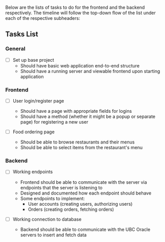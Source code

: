 Below are the lists of tasks to do for the frontend and the backend respectively. The timeline will follow the top-down flow of the list under each of the respective subheaders:

## Tasks List

### General
- [ ] Set up base project
    - Should have basic web application end-to-end structure
    - Should have a running server and viewable frontend upon starting application

### Frontend

- [ ] User login/register page
    - Should have a page with appropriate fields for logins
    - Should have a method (whether it might be a popup or separate page) for registering a new user

- [ ] Food ordering page
    - Should be able to browse restaurants and their menus
    - Should be able to select items from the restaurant's menu

### Backend

- [ ] Working endpoints
    - Frontend should be able to communicate with the server via endpoints that the server is listening to
    - Designed and documented how each endpoint should behave
    - Some endpoints to implement:
        - User accounts (creating users, authorizing users)
        - Orders (creating orders, fetching orders)

- [ ] Working connection to database
    - Backend should be able to communicate with the UBC Oracle servers to insert and fetch data

